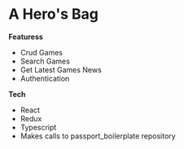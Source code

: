 # A Hero's Bag

**Featuress**

-   Crud Games
-   Search Games
-   Get Latest Games News
-   Authentication

**Tech**

-   React
-   Redux
-   Typescript
-   Makes calls to passport_boilerplate repository
